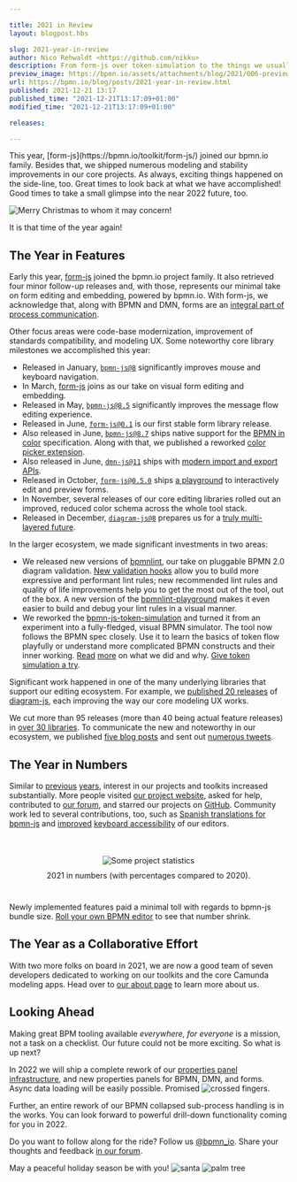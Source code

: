 ```yaml
---

title: 2021 in Review
layout: blogpost.hbs

slug: 2021-year-in-review
author: Nico Rehwaldt <https://github.com/nikku>
description: From form-js over token-simulation to the things we usually do, 2021 was a good, busy year for bpmn.io.
preview_image: https://bpmn.io/assets/attachments/blog/2021/006-preview.png
url: https://bpmn.io/blog/posts/2021-year-in-review.html
published: 2021-12-21 13:17
published_time: "2021-12-21T13:17:09+01:00"
modified_time: "2021-12-21T13:17:09+01:00"

releases:

---
```



<p class="introduction">
  This year, [form-js](https://bpmn.io/toolkit/form-js/) joined our bpmn.io family. Besides that, we shipped numerous modeling and stability improvements in our core projects. As always, exciting things happened on the side-line, too. Great times to look back at what we have accomplished! Good times to take a small glimpse into the near 2022 future, too.
</p>

<!-- continue -->


<div class="figure condensed-size">
  <img src="{{ assets }}/attachments/blog/2018/014-christmas-tree.gif" alt="Merry Christmas to whom it may concern!" style="border-color: #14966396">
  <p class="caption">
    It is that time of the year again!
  </p>
</div>


## The Year in Features

Early this year, [form-js](https://bpmn.io/toolkit/form-js/) joined the bpmn.io project family. It also retrieved four minor follow-up releases and, with those, represents our minimal take on form editing and embedding, powered by bpmn.io. With form-js, we acknowledge that, along with BPMN and DMN, forms are an [integral part of process communication](./2021-form-js-visual-form-editing-and-embedding.html).

Other focus areas were code-base modernization, improvement of standards compatibility, and modeling UX. Some noteworthy core library milestones we accomplished this year:

* Released in January, [`bpmn-js@8`](https://github.com/bpmn-io/bpmn-js/blob/develop/CHANGELOG.md#800) significantly improves mouse and keyboard navigation.
* In March, [form-js](https://bpmn.io/toolkit/form-js/) joins as our take on visual form editing and embedding.
* Released in May, [`bpmn-js@8.5`](https://github.com/bpmn-io/bpmn-js/blob/develop/CHANGELOG.md#850) significantly improves the message flow editing experience.
* Released in June, [`form-js@0.1`](./2021-form-js-visual-form-editing-and-embedding.html) is our first stable form library release.
* Also released in June, [`bpmn-js@8.7`](https://github.com/bpmn-io/bpmn-js/blob/develop/CHANGELOG.md#870) ships native support for the [BPMN in color](https://github.com/bpmn-miwg/bpmn-in-color) specification. Along with that, we published a reworked [color picker extension](https://github.com/bpmn-io/bpmn-js-color-picker).
* Also released in June, [`dmn-js@11`](https://github.com/bpmn-io/dmn-js/blob/develop/packages/dmn-js/CHANGELOG.md#1100) ships with [modern import and export APIs](./2021-dmn-js-11-0-awaitable-import-export-apis.html).
* Released in October, [`form-js@0.5.0`](https://github.com/bpmn-io/form-js/blob/master/packages/form-js/CHANGELOG.md#050) ships [a playground](https://github.com/bpmn-io/form-js/tree/master/packages/form-js-playground) to interactively edit and preview forms.
* In November, several releases of our core editing libraries rolled out an improved, reduced color schema across the whole tool stack.
* Released in December, [`diagram-js@8`](https://github.com/bpmn-io/diagram-js/blob/develop/CHANGELOG.md#800) prepares us for a [truly multi-layered future](#looking-ahead).

In the larger ecosystem, we made significant investments in two areas:

* We released new versions of [bpmnlint](https://github.com/bpmn-io/bpmnlint), our take on pluggable BPMN 2.0 diagram validation. [New validation hooks](https://github.com/bpmn-io/bpmnlint/blob/master/CHANGELOG.md#710) allow you to build more expressive and performant lint rules; new recommended lint rules and quality of life improvements help you to get the most out of the tool, out of the box. A new version of the [bpmnlint-playground](https://github.com/bpmn-io/bpmnlint-playground) makes it even easier to build and debug your lint rules in a visual manner.
* We reworked the [bpmn-js-token-simulation](https://github.com/bpmn-io/bpmn-js-token-simulation) and turned it from an experiment into a fully-fledged, visual BPMN simulator. The tool now follows the BPMN spec closely. Use it to learn the basics of token flow playfully or understand more complicated BPMN constructs and their inner working. [Read](https://github.com/nikku/talks/tree/main/talks/2021-token-simulation#readme) [more](https://github.com/nikku/talks/tree/main/talks/2021-token-simulation-internals#readme) on what we did and why. [Give token simulation a try](https://bpmn-io.github.io/bpmn-js-token-simulation/modeler.html?e=1).

Significant work happened in one of the many underlying libraries that support our editing ecosystem. For example, we [published 20 releases](https://www.npmjs.com/package/diagram-js?activeTab=versions) of [diagram-js](https://github.com/bpmn-io/diagram-js/blob/develop/CHANGELOG.md), each improving the way our core modeling UX works.

We cut more than 95 releases (more than 40 being actual feature releases) in [over 30 libraries](https://github.com/bpmn-io). To communicate the new and noteworthy in our ecosystem, we published [five blog posts](https://bpmn.io/blog/) and sent out [numerous tweets](https://twitter.com/bpmn_io).


## The Year in Numbers

Similar to [previous](./2018-year-in-review.html) [years](./2019-year-in-review.html), interest in our projects and toolkits increased substantially.
More people visited [our project website](https://bpmn.io/), asked for help, contributed to [our forum](https://forum.bpmn.io/), and starred our projects on [GitHub](https://github.com/bpmn-io). Community work led to several contributions, too, such as [Spanish translations for bpmn-js](https://github.com/bpmn-io/bpmn-js-i18n/pull/11) and [improved](https://github.com/bpmn-io/diagram-js/pull/484) [keyboard accessibility](https://github.com/bpmn-io/diagram-js/pull/493) of our editors.

<div class="figure no-border condensed-size" style="margin: 50px 0 40px 0; text-align: center">
  <img src="{{ assets }}/attachments/blog/2021/006-stats.png" alt="Some project statistics" style="max-width: 720px">
  <p class="caption" style="margin-top: 10px">
    2021 in numbers (with percentages compared to 2020).
  </p>
</div>

Newly implemented features paid a minimal toll with regards to bpmn-js bundle size. [Roll your own BPMN editor](https://github.com/bpmn-io/bpmn-js/pull/1252) to see that number shrink.


## The Year as a Collaborative Effort

With two more folks on board in 2021, we are now a good team of seven developers dedicated to working on our toolkits and the core Camunda modeling apps. Head over to [our about page](https://bpmn.io/about/) to learn more about us.


## Looking Ahead <a name="looking-ahead"></a>

Making great BPM tooling available _everywhere, for everyone_ is a mission, not a task on a checklist. Our future could not be more exciting. So what is up next?

In 2022 we will ship a complete rework of our [properties panel infrastructure](https://github.com/bpmn-io/properties-panel), and new properties panels for BPMN, DMN, and forms. Async data loading will be easily possible. Promised <img class="emoji" src="https://twemoji.maxcdn.com/v/13.1.0/svg/1f91e-1f3fc.svg" alt="crossed fingers">.

Further, an entire rework of our BPMN collapsed sub-process handling is in the works. You can look forward to powerful drill-down functionality coming for you in 2022.

Do you want to follow along for the ride? Follow us [@bpmn_io](https://twitter.com/bpmn_io). Share your thoughts and feedback [in our forum](https://forum.bpmn.ion).

May a peaceful holiday season be with you! <img class="emoji" src="https://twemoji.maxcdn.com/2/svg/1f385-1f3fe.svg" alt="santa" title="Ho!"> <img class="emoji" src="https://twemoji.maxcdn.com/2/svg/1f334.svg" alt="palm tree" title="Yo!">
